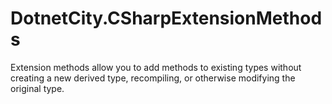# DotnetCity.CSharpExtensionMethods
Extension methods allow you to add methods to existing types without creating a new derived type, recompiling, or otherwise modifying the original type.